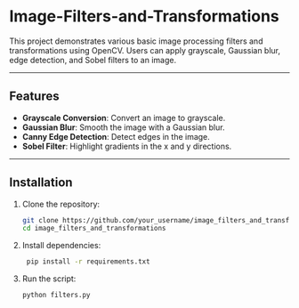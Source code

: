 # Image-Filters-and-Transformations



This project demonstrates various basic image processing filters and transformations using OpenCV. Users can apply grayscale, Gaussian blur, edge detection, and Sobel filters to an image.

---

## Features
- **Grayscale Conversion**: Convert an image to grayscale.
- **Gaussian Blur**: Smooth the image with a Gaussian blur.
- **Canny Edge Detection**: Detect edges in the image.
- **Sobel Filter**: Highlight gradients in the x and y directions.

---

## Installation

1. Clone the repository:
   ```bash
   git clone https://github.com/your_username/image_filters_and_transformations.git
   cd image_filters_and_transformations
2. Install dependencies:
   ``` bash
    pip install -r requirements.txt
3. Run the script:
    ``` bash
    python filters.py
